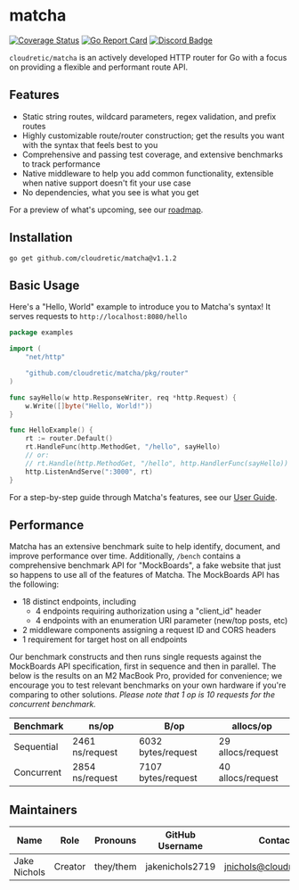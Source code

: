 # matcha

[![Coverage Status](https://coveralls.io/repos/github/cloudretic/matcha/badge.svg?branch=main)](https://coveralls.io/github/cloudretic/matcha?branch=main)
[![Go Report Card](https://goreportcard.com/badge/github.com/cloudretic/matcha)](https://goreportcard.com/report/github.com/cloudretic/matcha)
[![Discord Badge](https://img.shields.io/badge/Join%20us%20on-Discord-blue)](https://discord.gg/gCdJ6NPm)

`cloudretic/matcha` is an actively developed HTTP router for Go with a focus on providing a flexible and performant route API.

## Features

- Static string routes, wildcard parameters, regex validation, and prefix routes
- Highly customizable route/router construction; get the results you want with the syntax that feels best to you
- Comprehensive and passing test coverage, and extensive benchmarks to track performance
- Native middleware to help you add common functionality, extensible when native support doesn't fit your use case
- No dependencies, what you see is what you get

For a preview of what's upcoming, see our [roadmap](docs/roadmap.md).

## Installation

`go get github.com/cloudretic/matcha@v1.1.2`

## Basic Usage

Here's a "Hello, World" example to introduce you to Matcha's syntax! It serves requests to `http://localhost:8080/hello`

```go
package examples

import (
    "net/http"

    "github.com/cloudretic/matcha/pkg/router"
)

func sayHello(w http.ResponseWriter, req *http.Request) {
    w.Write([]byte("Hello, World!"))
}

func HelloExample() {
    rt := router.Default()
    rt.HandleFunc(http.MethodGet, "/hello", sayHello)
    // or:
    // rt.Handle(http.MethodGet, "/hello", http.HandlerFunc(sayHello))
    http.ListenAndServe(":3000", rt)
}
```

For a step-by-step guide through Matcha's features, see our [User Guide](docs/user-guide.md).

## Performance

Matcha has an extensive benchmark suite to help identify, document, and improve performance over time. Additionally, `/bench` contains a comprehensive benchmark API for "MockBoards", a fake website that just so happens to use all of the features of Matcha. The MockBoards API has the following:

- 18 distinct endpoints, including
  - 4 endpoints requiring authorization using a "client_id" header
  - 4 endpoints with an enumeration URI parameter (new/top posts, etc)
- 2 middleware components assigning a request ID and CORS headers
- 1 requirement for target host on all endpoints

Our benchmark constructs and then runs single requests against the MockBoards API specification, first in sequence and then in parallel. The below is the results on an M2 MacBook Pro, provided for convenience; we encourage you to test relevant benchmarks on your own hardware if you're comparing to other solutions. *Please note that 1 op is 10 requests for the concurrent benchmark.*

Benchmark | ns/op | B/op | allocs/op
--- | --- | --- | ---
Sequential | 2461 ns/request | 6032 bytes/request | 29 allocs/request
Concurrent | 2854 ns/request | 7107 bytes/request | 40 allocs/request

## Maintainers

Name | Role | Pronouns | GitHub Username | Contact
---|---|---|---|---
Jake Nichols | Creator | they/them | jakenichols2719 | <jnichols@cloudretic.com>
